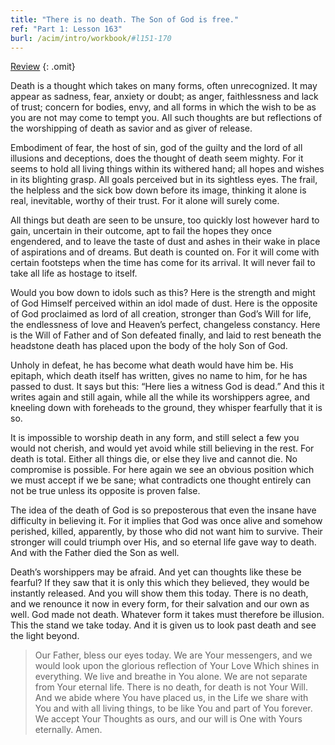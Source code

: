 ```yaml
---
title: "There is no death. The Son of God is free."
ref: "Part 1: Lesson 163"
burl: /acim/intro/workbook/#l151-170
---
```


<a class="hide-review" href="/acim/workbook/l177/#l163">Review</a>
{: .omit}

Death is a thought which takes on many forms, often unrecognized. It may
appear as sadness, fear, anxiety or doubt; as anger, faithlessness and
lack of trust; concern for bodies, envy, and all forms in which the wish
to be as you are not may come to tempt you. All such thoughts are but
reflections of the worshipping of death as savior and as giver of
release.

Embodiment of fear, the host of sin, god of the guilty and the lord of
all illusions and deceptions, does the thought of death seem mighty. For
it seems to hold all living things within its withered hand; all hopes
and wishes in its blighting grasp. All goals perceived but in its
sightless eyes. The frail, the helpless and the sick bow down before its
image, thinking it alone is real, inevitable, worthy of their trust. For
it alone will surely come.

All things but death are seen to be unsure, too quickly lost however
hard to gain, uncertain in their outcome, apt to fail the hopes they
once engendered, and to leave the taste of dust and ashes in their wake
in place of aspirations and of dreams. But death is counted on. For it
will come with certain footsteps when the time has come for its arrival.
It will never fail to take all life as hostage to itself.

Would you bow down to idols such as this? Here is the strength and might
of God Himself perceived within an idol made of dust. Here is the
opposite of God proclaimed as lord of all creation, stronger than God’s
Will for life, the endlessness of love and Heaven’s perfect, changeless
constancy. Here is the Will of Father and of Son defeated finally, and
laid to rest beneath the headstone death has placed upon the body of the
holy Son of God.

Unholy in defeat, he has become what death would have him be. His
epitaph, which death itself has written, gives no name to him, for he
has passed to dust. It says but this: “Here lies a witness God is dead.”
And this it writes again and still again, while all the while its
worshippers agree, and kneeling down with foreheads to the ground, they
whisper fearfully that it is so.

It is impossible to worship death in any form, and still select a
few you would not cherish, and would yet avoid while still believing in
the rest. For death is total. Either all things die, or else they live
and cannot die. No compromise is possible. For here again we see an
obvious position which we must accept if we be sane; what contradicts
one thought entirely can not be true unless its opposite is proven
false.

The idea of the death of God is so preposterous that even the insane
have difficulty in believing it. For it implies that God was once alive
and somehow perished, killed, apparently, by those who did not want him
to survive. Their stronger will could triumph over His, and so eternal
life gave way to death. And with the Father died the Son as well.

Death’s worshippers may be afraid. And yet can thoughts like these be
fearful? If they saw that it is only this which they believed, they
would be instantly released. And you will show them this today. There is
no death, and we renounce it now in every form, for their salvation and
our own as well. God made not death. Whatever form it takes must
therefore be illusion. This the stand we take today. And it is given us
to look past death and see the light beyond.

> Our Father, bless our eyes today. We are Your messengers, and we would
> look upon the glorious reflection of Your Love Which shines in
> everything. We live and breathe in You alone. We are not separate from
> Your eternal life. There is no death, for death is not Your Will. And we
> abide where You have placed us, in the Life we share with You and with
> all living things, to be like You and part of You forever. We accept
> Your Thoughts as ours, and our will is One with Yours eternally. Amen.

